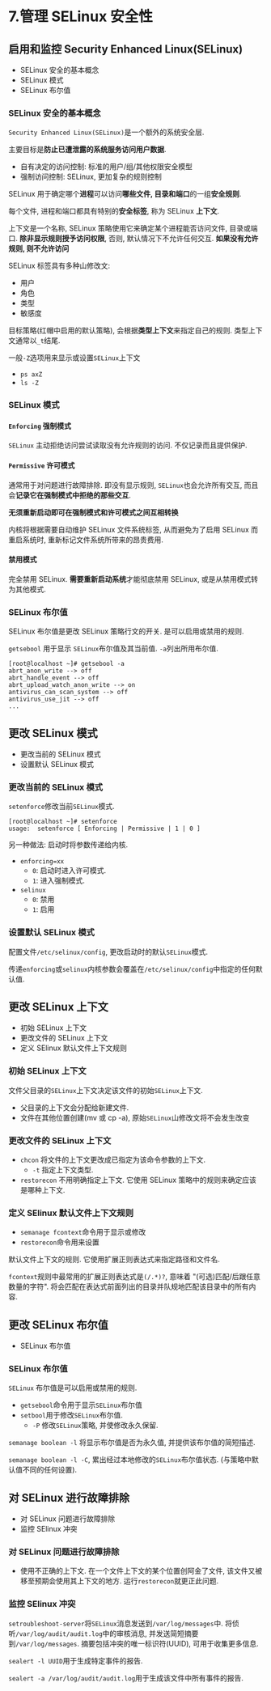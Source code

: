 # 7.管理 SELinux 安全性

## 启用和监控 Security Enhanced Linux(SELinux)

* SELinux 安全的基本概念
* SELinux 模式
* SELinux 布尔值

### SELinux 安全的基本概念

`Security Enhanced Linux(SELinux)`是一个额外的系统安全层.

主要目标是**防止已遭泄露的系统服务访问用户数据**.

* 自有决定的访问控制: 标准的用户/组/其他权限安全模型
* 强制访问控制: SELinux, 更加复杂的规则控制

SELinux 用于确定哪个**进程**可以访问**哪些文件, 目录和端口**的一组**安全规则**.

每个文件, 进程和端口都具有特别的**安全标签**, 称为 SELinux **上下文**.

上下文是一个名称, SELinux 策略使用它来确定某个进程能否访问文件, 目录或端口. **除非显示规则授予访问权限**, 否则, 默认情况下不允许任何交互. **如果没有允许规则, 则不允许访问**

SELinux 标签具有多种山修改文:

* 用户
* 角色
* 类型
* 敏感度

目标策略(红帽中启用的默认策略), 会根据**类型上下文**来指定自己的规则. 类型上下文通常以`_t`结尾.

一般`-Z`选项用来显示或设置`SELinux`上下文

* `ps axZ`
* `ls -Z`

### SELinux 模式

#### `Enforcing` 强制模式

`SELinux` 主动拒绝访问尝试读取没有允许规则的访问. 不仅记录而且提供保护.

#### `Permissive` 许可模式

通常用于对问题进行故障排除. 即没有显示规则, `SELinux`也会允许所有交互, 而且会**记录它在强制模式中拒绝的那些交互**.

**无须重新启动即可在强制模式和许可模式之间互相转换**

内核将根据需要自动维护 SELinux 文件系统标签, 从而避免为了启用 SELinux 而重启系统时, 重新标记文件系统所带来的昂贵费用.

#### 禁用模式

完全禁用 SELinux. **需要重新启动系统**才能彻底禁用 SELinux, 或是从禁用模式转为其他模式.

### SELinux 布尔值

SELinux 布尔值是更改 SELinux 策略行文的开关. 是可以启用或禁用的规则.

`getsebool` 用于显示 `SELinux`布尔值及其当前值. `-a`列出所用布尔值.

```
[root@localhost ~]# getsebool -a
abrt_anon_write --> off
abrt_handle_event --> off
abrt_upload_watch_anon_write --> on
antivirus_can_scan_system --> off
antivirus_use_jit --> off
...
```

## 更改 SELinux 模式

* 更改当前的 SELinux 模式
* 设置默认 SELinux 模式

### 更改当前的 SELinux 模式

`setenforce`修改当前`SELinux`模式.

```
[root@localhost ~]# setenforce
usage:  setenforce [ Enforcing | Permissive | 1 | 0 ]
```

另一种做法: 启动时将参数传递给内核.

* `enforcing=xx`
	* `0`: 启动时进入许可模式. 
	* `1`: 进入强制模式.
* `selinux`
	* `0`: 禁用
	* `1`: 启用

### 设置默认 SELinux 模式

配置文件`/etc/selinux/config`, 更改启动时的默认`SELinux`模式.

传递`enforcing`或`selinux`内核参数会覆盖在`/etc/selinux/config`中指定的任何默认值.

## 更改 SELinux 上下文

* 初始 SELinux 上下文
* 更改文件的 SELinux 上下文
* 定义 SElinux 默认文件上下文规则

### 初始 SELinux 上下文

文件父目录的`SELinux`上下文决定该文件的初始`SELinux`上下文. 

* 父目录的上下文会分配给新建文件.
* 文件在其他位置创建(mv 或 cp -a), 原始`SELinux`山修改文将不会发生改变

### 更改文件的 SELinux 上下文

* `chcon` 将文件的上下文更改成已指定为该命令参数的上下文. 
	* `-t` 指定上下文类型.
* `restorecon` 不用明确指定上下文. 它使用 SELinux 策略中的规则来确定应该是哪种上下文.

### 定义 SElinux 默认文件上下文规则

* `semanage fcontext`命令用于显示或修改
* `restorecon`命令用来设置

默认文件上下文的规则. 它使用扩展正则表达式来指定路径和文件名.

`fcontext`规则中最常用的扩展正则表达式是`(/.*)?`, 意味着 "(可选)匹配/后跟任意数量的字符". 将会匹配在表达式前面列出的目录并队规地匹配该目录中的所有内容.

## 更改 SELinux 布尔值

* SELinux 布尔值

### SELinux 布尔值

`SELinux` 布尔值是可以启用或禁用的规则.

* `getsebool`命令用于显示`SELinux`布尔值
* `setbool`用于修改`SELinux`布尔值.
	* `-P` 修改`SELinux`策略, 并使修改永久保留.

`semanage boolean -l` 将显示布尔值是否为永久值, 并提供该布尔值的简短描述.

`semanage boolean -l -C`, 累出经过本地修改的`SELinux`布尔值状态. (与策略中默认值不同的任何设置).

## 对 SELinux 进行故障排除

* 对 SELinux 问题进行故障排除
* 监控 SElinux 冲突

### 对 SELinux 问题进行故障排除

* 使用不正确的上下文. 在一个文件上下文的某个位置创阿金了文件, 该文件又被移至预期会使用其上下文的地方. 运行`restorecon`就更正此问题.

### 监控 SElinux 冲突

`setroubleshoot-server`将`SELinux`消息发送到`/var/log/messages`中. 将侦听`/var/log/audit/audit.log`中的审核消息, 并发送简短摘要到`/var/log/messages`. 摘要包括冲突的唯一标识符(UUID), 可用于收集更多信息.

`sealert -l UUID`用于生成特定事件的报告.

`sealert -a /var/log/audit/audit.log`用于生成该文件中所有事件的报告.

